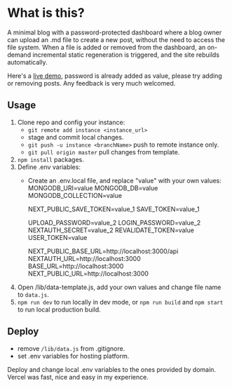 # What is this? 
A minimal blog with a password-protected dashboard where a blog owner can upload an .md file 
to create a new post, without the need to access the file system. When a file is added or 
removed from the dashboard, an on-demand incremental static regeneration is triggered, and the site 
rebuilds automatically. 

Here's a [live demo](https://blog-d.vercel.app), password is already added as value, please
try adding or removing posts. Any feedback is very much welcomed.

## Usage

1. Clone repo and config your instance:
    - `git remote add instance <instance_url>`
    - stage and commit local changes.
    - `git push -u instance <branchName>` push to remote instance only. 
    - `git pull origin master` pull changes from template. 
2. `npm install` packages. 
3. Define .env variables:
    - Create an .env.local file, and replace "value" with your own values:
        MONGODB_URI=value
        MONGODB_DB=value
        MONGODB_COLLECTION=value

        NEXT_PUBLIC_SAVE_TOKEN=value_1
        SAVE_TOKEN=value_1

        UPLOAD_PASSWORD=value_2
        LOGIN_PASSWORD=value_2
        NEXTAUTH_SECRET=value_2
        REVALIDATE_TOKEN=value
        USER_TOKEN=value


        NEXT_PUBLIC_BASE_URL=http://localhost:3000/api
        NEXTAUTH_URL=http://localhost:3000
        BASE_URL=http://localhost:3000
        NEXT_PUBLIC_URL=http://localhost:3000
4. Open /lib/data-template.js, add your own values and change file name to `data.js`. 
5. `npm run dev` to run locally in dev mode, or `npm run build` and `npm start` to run local production build.

## Deploy

- remove `/lib/data.js` from .gitignore.
- set .env variables for hosting platform. 

Deploy and change local .env variables to the ones provided by domain. Vercel was fast, nice and easy in my experience. 




